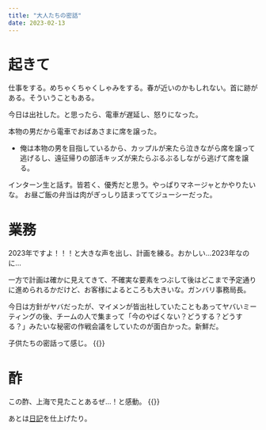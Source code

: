 ```yaml
---
title: "大人たちの密話"
date: 2023-02-13
---
```


# 起きて
仕事をする。めちゃくちゃくしゃみをする。春が近いのかもしれない。首に跡がある。そういうこともある。

今日は出社した。と思ったら、電車が遅延し、怒りになった。

本物の男だから電車でおばあさまに席を譲った。
- 俺は本物の男を目指しているから、カップルが来たら泣きながら席を譲って逃げるし、遠征帰りの部活キッズが来たらぶるぶるしながら逃げて席を譲る。

インターン生と話す。皆若く、優秀だと思う。やっぱりマネージャとかやりたいな。
お昼ご飯の弁当は肉がぎっしり詰まっててジューシーだった。

# 業務
2023年ですよ！！！と大きな声を出し、計画を練る。おかしい...2023年なのに...

一方で計画は確かに見えてきて、不確実な要素をつぶして後はどこまで予定通りに進められるかだけど、お客様によるところも大きいな。ガンバリ事務局長。

今日は方針がヤバだったが、マイメンが皆出社していたこともあってヤバいミーティングの後、チームの人で集まって「今のやばくない？どうする？どうする？」みたいな秘密の作戦会議をしていたのが面白かった。新鮮だ。

子供たちの密話って感じ。
{{<youtube FFIhw2Iz2QU>}}

# 酢
この酢、上海で見たことあるぜ...！と感動。
{{<tweet user="dango_bot" id="1625145524134486016">}}

あとは[日記](/post/2023-01-28)を仕上げたり。
